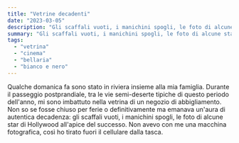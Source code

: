 ```yaml
---
title: "Vetrine decadenti"
date: "2023-03-05"
description: "Gli scaffali vuoti, i manichini spogli, le foto di alcune star di Hollywood all'apice del successo."
summary: "Gli scaffali vuoti, i manichini spogli, le foto di alcune star di Hollywood all'apice del successo."
tags: 
  - "vetrina"
  - "cinema"
  - "bellaria"
  - "bianco e nero"
---
```


Qualche domanica fa sono stato in riviera insieme alla mia famiglia.
Durante il passeggio postprandiale, tra le vie semi-deserte tipiche di questo periodo dell'anno, mi sono imbattuto nella vetrina di un negozio di abbigliamento.
Non so se fosse chiuso per ferie o definitivamente ma emanava un'aura di autentica decadenza: gli scaffali vuoti, i manichini spogli, le foto di alcune star di Hollywood all'apice del successo. Non avevo con me una macchina fotografica, così ho tirato fuori il cellulare dalla tasca.